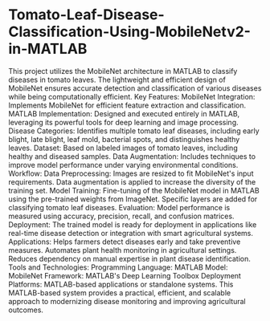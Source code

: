 # Tomato-Leaf-Disease-Classification-Using-MobileNetv2-in-MATLAB
This project utilizes the MobileNet architecture in MATLAB to classify diseases in tomato leaves. The lightweight and efficient design of MobileNet ensures accurate detection and classification of various diseases while being computationally efficient.
Key Features:
MobileNet Integration: Implements MobileNet for efficient feature extraction and classification.
MATLAB Implementation: Designed and executed entirely in MATLAB, leveraging its powerful tools for deep learning and image processing.
Disease Categories: Identifies multiple tomato leaf diseases, including early blight, late blight, leaf mold, bacterial spots, and distinguishes healthy leaves.
Dataset: Based on labeled images of tomato leaves, including healthy and diseased samples.
Data Augmentation: Includes techniques to improve model performance under varying environmental conditions.
Workflow:
Data Preprocessing:
Images are resized to fit MobileNet's input requirements.
Data augmentation is applied to increase the diversity of the training set.
Model Training:
Fine-tuning of the MobileNet model in MATLAB using the pre-trained weights from ImageNet.
Specific layers are added for classifying tomato leaf diseases.
Evaluation:
Model performance is measured using accuracy, precision, recall, and confusion matrices.
Deployment:
The trained model is ready for deployment in applications like real-time disease detection or integration with smart agricultural systems.
Applications:
Helps farmers detect diseases early and take preventive measures.
Automates plant health monitoring in agricultural settings.
Reduces dependency on manual expertise in plant disease identification.
Tools and Technologies:
Programming Language: MATLAB
Model: MobileNet
Framework: MATLAB's Deep Learning Toolbox
Deployment Platforms: MATLAB-based applications or standalone systems.
This MATLAB-based system provides a practical, efficient, and scalable approach to modernizing disease monitoring and improving agricultural outcomes.
